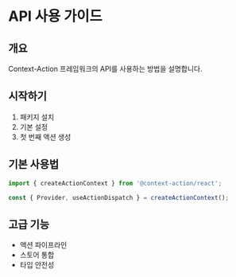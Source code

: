 # API 사용 가이드

## 개요
Context-Action 프레임워크의 API를 사용하는 방법을 설명합니다.

## 시작하기
1. 패키지 설치
2. 기본 설정
3. 첫 번째 액션 생성

## 기본 사용법
```typescript
import { createActionContext } from '@context-action/react';

const { Provider, useActionDispatch } = createActionContext();
```

## 고급 기능
- 액션 파이프라인
- 스토어 통합
- 타입 안전성
